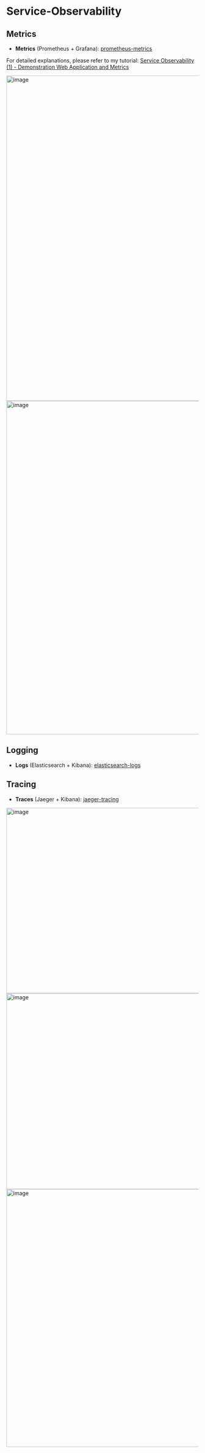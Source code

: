 # Service-Observability

## Metrics
- **Metrics** (Prometheus + Grafana): [prometheus-metrics](./prometheus-metrics/)

For detailed explanations, please refer to my tutorial: [Service Observability (1) - Demonstration Web Application and Metrics](https://medium.com/python-in-plain-english/service-observability-1-demonstration-web-application-and-metrics-3771caa5d727)

<img width="1912" height="849" alt="image" src="https://github.com/user-attachments/assets/71c26a95-b9d5-43ce-95b7-e8c13ad32f73" />
<img width="1908" height="870" alt="image" src="https://github.com/user-attachments/assets/0055a4ef-8161-445c-b3dd-cf6ebecb7c05" />

## Logging
- **Logs** (Elasticsearch + Kibana): [elasticsearch-logs](./elasticsearch-logs/)

## Tracing
- **Traces** (Jaeger + Kibana): [jaeger-tracing](./jaeger-tracing)
<img width="1285" height="484" alt="image" src="https://github.com/user-attachments/assets/5a8ad144-5e4f-47df-84c1-a0d9e4e9ddae" />
<img width="1284" height="511" alt="image" src="https://github.com/user-attachments/assets/5e14603a-4c2c-448d-b6f2-e41a80b2f592" />
<img width="1284" height="673" alt="image" src="https://github.com/user-attachments/assets/f073408d-40a7-4de8-ba83-1a7703915268" />
